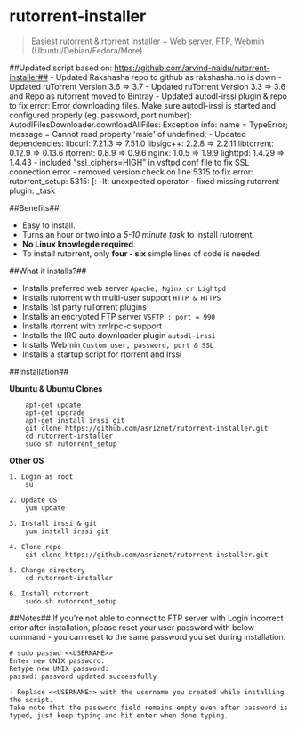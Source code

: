 rutorrent-installer
===================

>	Easiest rutorrent & rtorrent installer + Web server, FTP, Webmin (Ubuntu/Debian/Fedora/More)

##Updated script based on: https://github.com/arvind-naidu/rutorrent-installer##
	- Updated Rakshasha repo to github as rakshasha.no is down
	- Updated ruTorrent Version 3.6 => 3.7
	- Updated ruTorrent Version 3.3 => 3.6 and Repo as rutorrent moved to Bintray
	- Updated autodl-irssi plugin & repo to fix error:
		Error downloading files. Make sure autodl-irssi is started and configured properly (eg. password, port number): AutodlFilesDownloader.downloadAllFiles: Exception info: name = TypeError; message = Cannot read property 'msie' of undefined;
	- Updated dependencies:
		libcurl: 7.21.3 => 7.51.0
		libsigc++: 2.2.8 => 2.2.11
		libtorrent: 0.12.9 => 0.13.6
		rtorrent: 0.8.9 => 0.9.6
		nginx: 1.0.5 => 1.9.9
		lighttpd: 1.4.29 => 1.4.43
	- included "ssl_ciphers=HIGH" in vsftpd conf file to fix SSL connection error
	- removed version check on line 5315 to fix error: rutorrent_setup: 5315: [: -lt: unexpected operator
	- fixed missing rutorrent plugin: _task

##Benefits##

-	Easy to install.
-	Turns an hour or two into a *5-10 minute task* to install rutorrent.
-	**No Linux knowlegde required**.
-	To install rutorrent, only **four - six** simple lines of code is needed. 

##What it installs?##

-	Installs preferred web server `Apache, Nginx or Lightpd`
-	Installs rutorrent with multi-user support `HTTP & HTTPS`
-	Installs 1st party ruTorrent plugins 
-	Installs an encrypted FTP server `VSFTP : port = 990`
-	Installs rtorrent with xmlrpc-c support
-	Installs the IRC auto downloader plugin `autodl-irssi`
-	Installs Webmin `Custom user, password, port & SSL`
-	Installs a startup script for rtorrent and Irssi

##Installation##

**Ubuntu & Ubuntu Clones**

		apt-get update
		apt-get upgrade
		apt-get install irssi git
		git clone https://github.com/asriznet/rutorrent-installer.git
		cd rutorrent-installer
		sudo sh rutorrent_setup

**Other OS**
		
	1. Login as root	
		su

	2. Update OS
		yum update

	3. Install irssi & git
		yum install irssi git

	4. Clone repo
		git clone https://github.com/asriznet/rutorrent-installer.git

	5. Change directory
		cd rutorrent-installer

	6. Install rutorrent
		sudo sh rutorrent_setup

		
##Notes##
If you're not able to connect to FTP server with Login incorrect error after installation, please reset your user password with below command - you can reset to the same password you set during installation.

	# sudo passwd <<USERNAME>>
	Enter new UNIX password: 
	Retype new UNIX password: 
	passwd: password updated successfully

	- Replace <<USERNAME>> with the username you created while installing the script.
	Take note that the password field remains empty even after password is typed, just keep typing and hit enter when done typing.
